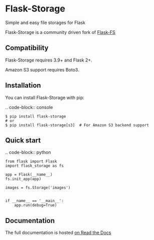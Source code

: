 # Flask-Storage

Simple and easy file storages for Flask

Flask-Storage is a community driven fork of [Flask-FS](https://github.com/noirbizarre/flask-fs)


## Compatibility

Flask-Storage requires 3.9+ and Flask 2+.

Amazon S3 support requires Boto3.


## Installation

You can install Flask-Storage with pip:

.. code-block:: console

    $ pip install flask-storage
    # or
    $ pip install flask-storage[s3]  # For Amazon S3 backend support


## Quick start

.. code-block:: python

    from flask import Flask
    import flask_storage as fs

    app = Flask(__name__)
    fs.init_app(app)

    images = fs.Storage('images')


    if __name__ == '__main__':
        app.run(debug=True)


## Documentation

The full documentation is hosted [on Read the Docs](http://flask-storage.readthedocs.org/en/latest/)
